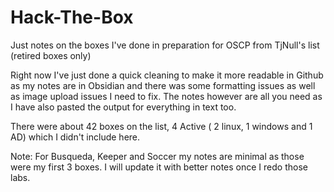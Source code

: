 # Hack-The-Box
Just notes on the boxes I've done in preparation for OSCP from TjNull's list (retired boxes only)

Right now I've just done a quick cleaning to make it more readable in Github as my notes are in Obsidian and there was some formatting issues as well as image upload issues I need to fix. The notes however are all you need as I have also pasted the output for everything in text too.

There were about 42 boxes on the list, 4 Active ( 2 linux, 1 windows and 1 AD) which I didn't include here.

Note: For Busqueda, Keeper and Soccer my notes are minimal as those were my first 3 boxes. I will update it with better notes once I redo those labs.
